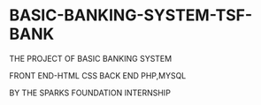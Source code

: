 # BASIC-BANKING-SYSTEM-TSF-BANK
THE PROJECT OF BASIC BANKING SYSTEM

FRONT END-HTML CSS
BACK END PHP,MYSQL

BY THE SPARKS FOUNDATION INTERNSHIP
